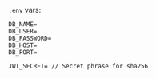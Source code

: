 `.env` vars:
```
DB_NAME=
DB_USER=
DB_PASSWORD=
DB_HOST=
DB_PORT=

JWT_SECRET= // Secret phrase for sha256
```